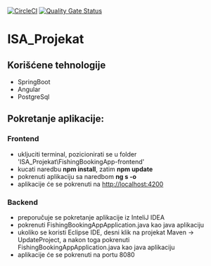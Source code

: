 [![CircleCI](https://circleci.com/gh/mmitic99/ISA_Projekat/tree/develop.svg?style=svg)](https://circleci.com/gh/mmitic99/ISA_Projekat/tree/develop)
[![Quality Gate Status](https://sonarcloud.io/api/project_badges/measure?project=mmitic99_ISA_Projekat&metric=alert_status)](https://sonarcloud.io/summary/new_code?id=mmitic99_ISA_Projekat)

# ISA_Projekat

## Korišćene tehnologije
- SpringBoot
- Angular
- PostgreSql

## Pokretanje aplikacije:

### Frontend
 - ukljuciti terminal, pozicionirati se u folder 'ISA_Projekat\FishingBookingApp-frontend'
- kucati naredbu **npm install**, zatim **npm update**
- pokrenuti aplikaciju sa naredbom **ng s -o**
- aplikacije će se pokrenuti na [http://localhost:4200](http://localhost:4200/)

### Backend
- preporučuje se pokretanje aplikacije iz InteliJ IDEA
- pokrenuti FishingBookingAppApplication.java kao java aplikaciju
- ukoliko se koristi Eclipse IDE, desni klik na projekat Maven -> UpdateProject, a nakon toga pokrenuti FishingBookingAppApplication.java kao java aplikaciju
- aplikacije će se pokrenuti na portu 8080
